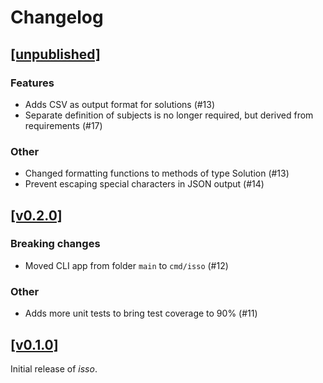 # Changelog

## [[unpublished]](https://github.com/mlange-42/isso/compare/v0.2.0...main)

### Features

* Adds CSV as output format for solutions (#13)
* Separate definition of subjects is no longer required, but derived from requirements (#17)

### Other

* Changed formatting functions to methods of type Solution (#13)
* Prevent escaping special characters in JSON output (#14)

## [[v0.2.0]](https://github.com/mlange-42/isso/compare/v0.1.0...v0.2.0)

### Breaking changes

* Moved CLI app from folder `main` to `cmd/isso` (#12)

### Other

* Adds more unit tests to bring test coverage to 90% (#11)

## [[v0.1.0]](https://github.com/mlange-42/isso/tree/v0.1.0)

Initial release of *isso*.
